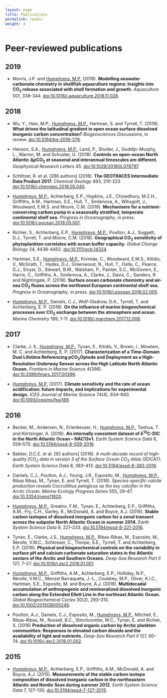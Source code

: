 ```yaml
---
layout: page
title: Publications
permalink: /pubs/
weight: 4
---
```


# **Peer-reviewed publications**

## 2019

  * Morris, J.P. and <u>Humphreys, M.P.</u> (2019). **Modelling seawater carbonate chemistry in shellfish aquaculture regions: Insights into CO<sub>2</sub> release associated with shell formation and growth.** *Aquaculture* 501, 338-344. <a href="https://doi.org/10.1016/j.aquaculture.2018.11.028">doi:10.1016/j.aquaculture.2018.11.028</a>.

## 2018

  * Wu, Y., Hain, M.P., <u>Humphreys, M.P.</u>, Hartman, S. and Tyrrell, T. (2018). **What drives the latitudinal gradient in open ocean surface dissolved inorganic carbon concentration?** *Biogeosciences Discussions*, in review. <a href="https://doi.org/10.5194/bg-2018-376">doi:10.5194/bg-2018-376</a>.

  * Henson, S.A., <u>Humphreys, M.P.</u>, Land, P., Shutler, J., Goddijn-Murphy, L., Warren, M. and Schuster, U. (2018). **Controls on open-ocean North Atlantic Δ<i>p</i>CO<sub>2</sub> at seasonal and interannual timescales are different.** *Geophysical Research Letters* 45. <a href="https://doi.org/10.1029/2018GL078797">doi:10.1029/2018GL078797</a>.

  * Schlitzer, R. et al. [286 authors] (2018). **The GEOTRACES Intermediate Data Product 2017.** *Chemical Geology* 493, 210-223. <a href="https://doi.org/10.1016/j.chemgeo.2018.05.040">doi:10.1016/j.chemgeo.2018.05.040</a>.

  * <u>Humphreys, M.P.</u>, Achterberg, E.P., Hopkins, J.E., Chowdhury, M.Z.H., Griffiths, A.M., Hartman, S.E., Hull, T., Smilenova, A., Wihsgott, J., Woodward, E.M.S. and Moore, C.M. (2018). **Mechanisms for a nutrient-conserving carbon pump in a seasonally stratified, temperate continental shelf sea.** *Progress in Oceanography*, in press. <a href="https://doi.org/10.1016/j.pocean.2018.05.001">doi:10.1016/j.pocean.2018.05.001</a>.

  * Richier, S., Achterberg, E.P., <u>Humphreys, M.P.</u>, Poulton, A.J., Suggett, D.J., Tyrrell, T. and Moore, C.M. (2018). **Geographical CO<sub>2</sub> sensitivity of phytoplankton correlates with ocean buffer capacity.** *Global Change Biology* 24, 4438-4452. <a href="https://doi.org/10.1111/gcb.14324">doi:10.1111/gcb.14324</a>.

  * Hartman, S.E., <u>Humphreys, M.P.</u>, Kivimäe, C., Woodward, E.M.S., Kitidis, V., McGrath, T., Hydes, D.J., Greenwood, N., Hull, T., Ostle, C., Pearce, D.J., Sivyer, D., Stewart, B.M., Walsham, P., Painter, S.C., McGovern, E., Harris, C., Griffiths, A., Smilenova, A., Clarke, J., Davis, C., Sanders, R. and Nightingale, P. (2018). **Surface ocean carbonate chemistry and air-sea CO<sub>2</sub> fluxes across the northwest European continental shelf sea.** *Progress in Oceanography*, in press. <a href="https://doi.org/10.1016/j.pocean.2018.02.005">doi:10.1016/j.pocean.2018.02.005</a>.

  * <u>Humphreys, M.P.</u>, Daniels, C.J., Wolf-Gladrow, D.A., Tyrrell, T. and Achterberg, E. P. (2018). **On the influence of marine biogeochemical processes over CO<sub>2</sub> exchange between the atmosphere and ocean.** *Marine Chemistry* 199, 1-11. <a href="https://doi.org/10.1016/j.marchem.2017.12.006">doi:10.1016/j.marchem.2017.12.006</a>.

## 2017

  * Clarke, J. S., <u>Humphreys, M.P.</u>, Tynan, E., Kitidis, V., Brown, I., Mowlem, M. C. and Achterberg, E. P. (2017). **Characterization of a Time-Domain Dual Lifetime Referencing pCO<sub>2</sub>Optode and Deployment as a High-Resolution Underway Sensor across the High Latitude North Atlantic Ocean.** *Frontiers in Marine Science* 4(396). <a href="https://doi.org/10.3389/fmars.2017.00396">doi:10.3389/fmars.2017.00396</a>.

  * <u>Humphreys, M.P.</u> (2017). **Climate sensitivity and the rate of ocean acidification: future impacts, and implications for experimental design.** *ICES Journal of Marine Science* 74(4), 934–940. <a href="https://dx.doi.org/10.1093/icesjms/fsw189">doi:10.1093/icesjms/fsw189</a>.

## 2016

 * Becker, M., Andersen, N., Erlenkeuser, H., <u>Humphreys, M.P.</u>, Tanhua, T. and Körtzinger, A. (2016). **An internally consistent dataset of δ<sup>13</sup>C-DIC in the North Atlantic Ocean – NAC13v1.** *Earth System Science Data* 8, 559–570. <a href="http://dx.doi.org/10.5194/essd-8-559-2016">doi:10.5194/essd-8-559-2016</a>.

<!--• Linked to datasets: <a href="http://mphumphreys.wordpress.com/pubs/data/#d13cEEL">Humphreys et al. (2014)</a>, <a href="http://mphumphreys.wordpress.com/pubs/data/#d13cUKOA">Humphreys et al. (2014)</a>, <a href="http://mphumphreys.wordpress.com/pubs/data/#d13c302">Humphreys et al. (2015)</a>, <a href="http://mphumphreys.wordpress.com/pubs/data/#becker13c">Becker et al. (2016)</a>
<span style="display: none;">Bakker, D.C.E., Pfeil, B., Landa, C.S., Metzl, N., O’Brien, K.M., Olsen, A., Smith, K., Cosca, C., Harasawa, S., Jones, S.D., Nakaoka, S.-I., Nojiri, Y., Schuster, U., Steinhoff, T., Sweeney, C., Takahashi, T., Tilbrook, B., Wada, C., Wanninkhof, R., Alin, S.R., Balestrini, C.F., Barbero, L., Bates, N.R., Bianchi, A.A., Bonou, F., Boutin, J., Bozec, Y., Burger, E.F., Cai, W.-J., Castle, R.D., Chen, L., Chierici, M., Currie, K., Evans, W., Featherstone, C., Feely, R.A., Fransson, A., Goyet, C., Greenwood, N., Gregor, L., Hankin, S., Hardman-Mountford, N.J., Harlay, J., Hauck, J., Hoppema, M., <u>Humphreys, M.P.</u>, Hunt, C.W., Huss, B., Ibánhez, J.S.P., Johannessen, T., Keeling, R., Kitidis, V., Körtzinger, A., Kozyr, A., Krasakopoulou, E., Kuwata, A., Landschützer, P., Lauvset, S.K., Lefèvre, N., Lo Monaco, C., Manke, A., Mathis, J.T., Merlivat, L., Millero, F.J., Monteiro, P.M.S., Munro, D.R., Murata, A., Newberger, T., Omar, A.M., Ono, T., Paterson, K., Pearce, D., Pierrot, D., Robbins, L.L., Saito, S., Salisbury, J., Schlitzer, R., Schneider, B., Schweitzer, R., Sieger, R., Skjelvan, I., Sullivan, K.F., Sutherland, S.C., Sutton, A.J., Tadokoro, K., Telszewski, M., Tuma, M., van Heuven, S.M.A.C., Vandemark, D., Ward, B., Watson, A.J. and Xu, S.</span>-->

  * Bakker, D.C.E. et al. [92 authors] (2016). **A multi-decade record of high-quality *f</em>CO<sub>2</sub> data in version 3 of the Surface Ocean CO<sub>2</sub> Atlas (SOCAT).** <em>Earth System Science Data* 8, 383–413. <a href="http://dx.doi.org/10.5194/essd-8-383-2016">doi:10.5194/essd-8-383-2016</a>.

<!--• Linked to dataset: <a href="http://mphumphreys.wordpress.com/pubs/data/#socat4">Bakker et al. (2016)</a>-->

  * Daniels, C.J., Poulton, A.J., Young, J.R., Esposito, M., <u>Humphreys, M.P.</u>, Ribas Ribas, M., Tynan, E. and Tyrrell, T. (2016). **Species-specific calcite production reveals *Coccolithus pelagicus</em> as the key calcifier in the Arctic Ocean.** <em>Marine Ecology Progress Series* 555, 29–47. <a href="http://dx.doi.org/10.3354/meps11820">doi:10.3354/meps11820</a>.

  * <u>Humphreys, M.P.</u>, Greatrix, F.M., Tynan, E., Achterberg, E.P., Griffiths, A.M., Fry, C.H., Garley, R., McDonald, A. and Boyce, A.J. (2016). **Stable carbon isotopes of dissolved inorganic carbon for a zonal transect across the subpolar North Atlantic Ocean in summer 2014.** *Earth System Science Data* 8, 221–233. <a href="http://dx.doi.org/10.5194/essd-8-221-2016">doi:10.5194/essd-8-221-2016</a>.

<!--• Linked to dataset: <a href="http://mphumphreys.wordpress.com/pubs/data/#d13c302">Humphreys et al. (2015)</a>-->

  * Tynan, E., Clarke, J.S., <u>Humphreys, M.P.</u>, Ribas-Ribas, M., Esposito, M., Rérolle, V.M.C., Schlosser, C., Thorpe, S.E., Tyrrell, T. and Achterberg, E.P. (2016). **Physical and biogeochemical controls on the variability in surface pH and calcium carbonate saturation states in the Atlantic sectors of the Arctic and Southern Oceans.** *Deep-Sea Research Part II* 127, 7–27. <a href="http://dx.doi.org/10.1016/j.dsr2.2016.01.001">doi:10.1016/j.dsr2.2016.01.001</a>.

  * <u>Humphreys, M.P.</u>, Griffiths, A.M., Achterberg, E.P., Holliday, N.P., Rérolle, V.M.C., Menzel Barraqueta, J.-L., Couldrey, M.P., Oliver, K.I.C., Hartman, S.E., Esposito, M. and Boyce, A.J. (2016). **Multidecadal accumulation of anthropogenic and remineralized dissolved inorganic carbon along the Extended Ellett Line in the northeast Atlantic Ocean.** *Global Biogeochemical Cycles* 30(2), 293–310. <a href="http://dx.doi.org/10.1002/2015GB005246">doi:10.1002/2015GB005246</a>.

<!--• Linked to datasets: <a href="http://mphumphreys.wordpress.com/pubs/data/#d13cEEL">Humphreys et al. (2014)</a>, <a href="http://mphumphreys.wordpress.com/pubs/data/#d365">Hartman et al. (2014)</a>, <a href="http://mphumphreys.wordpress.com/pubs/data/#d379">Hartman et al. (2014)</a>, <a href="http://mphumphreys.wordpress.com/pubs/data/#jc86">Hartman et al. (2014)</a>-->

  * Poulton, A.J., Daniels, C.J., Esposito, M., <u>Humphreys, M.P.</u>, Mitchell, E., Ribas-Ribas, M., Russell, B.C., Stinchcombe, M.C., Tynan, E. and Richier, S. (2016) **Production of dissolved organic carbon by Arctic plankton communities: Responses to elevated carbon dioxide and the availability of light and nutrients.** *Deep-Sea Research Part II* 127, 60–74. <a href="http://dx.doi.org/10.1016/j.dsr2.2016.01.002">doi:10.1016/j.dsr2.2016.01.002</a>.

## 2015

  * <u>Humphreys, M.P.</u>, Achterberg, E.P., Griffiths, A.M., McDonald, A. and Boyce, A.J. (2015). **Measurements of the stable carbon isotope composition of dissolved inorganic carbon in the northeastern Atlantic and Nordic Seas during summer 2012**. *Earth System Science Data* 7, 127–135. <a href="http://dx.doi.org/10.5194/essd-7-127-2015">doi:10.5194/essd-7-127-2015</a>.

<!--[<a href="https://www.earth-syst-sci-data.net/7/127/2015/essd-7-127-2015.pdf">pdf</a>]-->

<!--• Linked to datasets: <a href="http://mphumphreys.wordpress.com/pubs/data/#d13cEEL">Humphreys et al. (2014)</a>, <a href="http://mphumphreys.wordpress.com/pubs/data/#d13cUKOA">Humphreys et al. (2014)</a>-->
